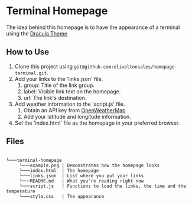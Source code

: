 # Terminal Homepage

The idea behind this homepage is to have the appearance of a terminal using the   [Dracula Theme](https://github.com/dracula/dracula-theme)
 
## How to Use
 
1. Clone this project using `git@github.com:eliveltonsales/homepage-terminal.git`.
2. Add your links to the 'links.json' file.
	1. group: Title of the link group.
	2. label: Visible link text on the homepage.
	3. url: The link's destination.
3. Add weather information to the 'script.js' file.
	1. Obtain an API key from [OpenWeatherMap](https://openweathermap.org/)
	2. Add your latitude and longitude information.
4. Set the 'index.html' file as the homepage in your preferred browser.

## Files

```

└───terminal-homepage
     └───example.png | Demonstrates how the homepage looks
     └───index.html  | The homepage
     └───links.json  | List where you put your links
     └───README.md   | What you're reading right now
     └───script.js   | Functions to load the links, the time and the temperature
     └───style.css   | The appearance

```
